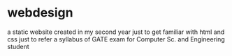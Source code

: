 # webdesign
a static website created in my second year just to get familiar with html and css just to refer a syllabus of GATE exam for Computer Sc. and Engineering student 
